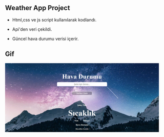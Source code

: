 ## Weather App Project

- Html,css ve js script kullanılarak kodlandı.

- Api'den veri çekildi.

- Güncel hava durumu verisi içerir.

## Gif

<img src="weather-app-vg.gif"/>